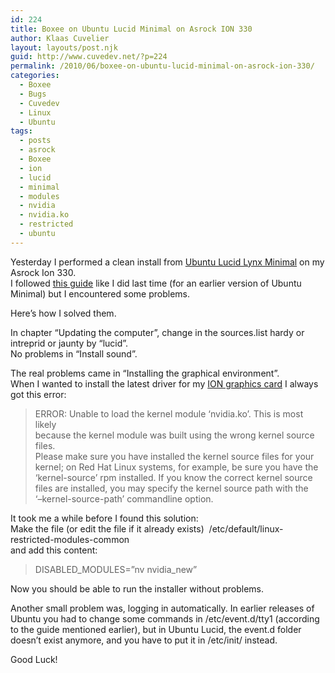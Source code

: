 ```yaml
---
id: 224
title: Boxee on Ubuntu Lucid Minimal on Asrock ION 330
author: Klaas Cuvelier
layout: layouts/post.njk
guid: http://www.cuvedev.net/?p=224
permalink: /2010/06/boxee-on-ubuntu-lucid-minimal-on-asrock-ion-330/
categories:
  - Boxee
  - Bugs
  - Cuvedev
  - Linux
  - Ubuntu
tags:
  - posts
  - asrock
  - Boxee
  - ion
  - lucid
  - minimal
  - modules
  - nvidia
  - nvidia.ko
  - restricted
  - ubuntu
---
```


<div>
  <p>
    Yesterday I performed a clean install from <a href="http://archive.ubuntu.com/ubuntu/dists/lucid/main/installer-i386/current/images/netboot/mini.iso">Ubuntu Lucid Lynx Minimal</a> on my Asrock Ion 330.<br /> I followed <a href="http://forums.boxee.tv/showthread.php?t=5644">this guide</a> like I did last time (for an earlier version of Ubuntu Minimal) but I encountered some problems.
  </p>
  
  <p>
    Here&#8217;s how I solved them.
  </p>
  
  <p>
    In chapter &#8220;Updating the computer&#8221;, change in the sources.list hardy or intreprid or jaunty by &#8220;lucid&#8221;.<br /> No problems in &#8220;Install sound&#8221;.
  </p>
  
  <p>
    The real problems came in &#8220;Installing the graphical environment&#8221;.<br /> When I wanted to install the latest driver for my <a href="http://uk.download.nvidia.com/XFree86/Linux-x86/256.35/NVIDIA-Linux-x86-256.35.run">ION graphics card</a> I always got this error:
  </p>
  
  <blockquote>
    <p>
      ERROR: Unable to load the kernel module &#8216;nvidia.ko&#8217;. This is most likely<br /> because the kernel module was built using the wrong kernel source files.<br /> Please make sure you have installed the kernel source files for your<br /> kernel; on Red Hat Linux systems, for example, be sure you have the<br /> &#8216;kernel-source&#8217; rpm installed. If you know the correct kernel source<br /> files are installed, you may specify the kernel source path with the<br /> &#8216;&#8211;kernel-source-path&#8217; commandline option.
    </p>
  </blockquote>
  
  <p>
    It took me a while before I found this solution:<br /> Make the file (or edit the file if it already exists)  /etc/default/linux-restricted-modules-common<br /> and add this content:
  </p>
  
  <blockquote>
    <p>
      DISABLED_MODULES=&#8221;nv nvidia_new&#8221;
    </p>
  </blockquote>
  
  <p>
    Now you should be able to run the installer without problems.
  </p>
  
  <p>
    Another small problem was, logging in automatically. In earlier releases of Ubuntu you had to change some commands in /etc/event.d/tty1 (according to the guide mentioned earlier), but in Ubuntu Lucid, the event.d folder doesn&#8217;t exist anymore, and you have to put it in /etc/init/ instead.
  </p>
  
  <p>
    Good Luck!
  </p>
</div>
